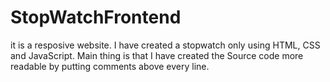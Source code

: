 # StopWatchFrontend
it is a resposive website.
I have created a stopwatch only using HTML, CSS and JavaScript.
Main thing is that I have created the Source code more readable by putting comments above every line.
